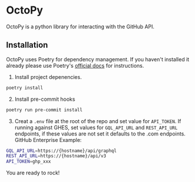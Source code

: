 # OctoPy

OctoPy is a python library for interacting with the GitHub API.

## Installation

OctoPy uses Poetry for dependency management. If you haven't installed it already please use Poetry's [official docs](https://python-poetry.org/docs/#installation) for instructions.

1. Install project depenencies.

```bash
poetry install
```

2. Install pre-commit hooks

```bash
poetry run pre-commit install
```

3. Creat a `.env` file at the root of the repo and set value for `API_TOKEN`. If running against GHES, set values for `GQL_API_URL` and `REST_API_URL` endpoints, if these values are not set it defaults to the .com endpoints. GitHub Enterprise Example:

```bash
GQL_API_URL=https://{hostname}/api/graphql
REST_API_URL=https://{hostname}/api/v3
API_TOKEN=ghp_xxx
```

You are ready to rock!